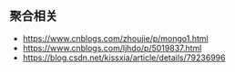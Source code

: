 ## 聚合相关
* https://www.cnblogs.com/zhoujie/p/mongo1.html
* https://www.cnblogs.com/ljhdo/p/5019837.html
* https://blog.csdn.net/kissxia/article/details/79236996
